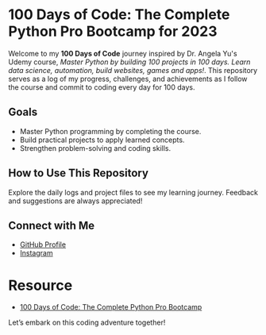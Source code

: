 # 100 Days of Code: The Complete Python Pro Bootcamp for 2023

Welcome to my **100 Days of Code** journey inspired by Dr. Angela Yu's Udemy course, _Master Python by building 100 projects in 100 days. Learn data science, automation, build websites, games and apps!_.
This repository serves as a log of my progress, challenges, and achievements as I follow the course and commit to coding every day for 100 days.

## Goals

- Master Python programming by completing the course.
- Build practical projects to apply learned concepts.
- Strengthen problem-solving and coding skills.

## How to Use This Repository

Explore the daily logs and project files to see my learning journey. Feedback and suggestions are always appreciated!

## Connect with Me

- [GitHub Profile](https://github.com/audric-putra-satya)
- [Instagram](https://instagram.com/audric.satya)

# Resource

- [100 Days of Code: The Complete Python Pro Bootcamp](https://www.udemy.com/course/100-days-of-code/)

Let’s embark on this coding adventure together!
